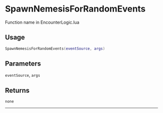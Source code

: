 # SpawnNemesisForRandomEvents
Function name in EncounterLogic.lua
## Usage
```lua
SpawnNemesisForRandomEvents(eventSource, args)
```
## Parameters
`eventSource`, `args`
## Returns
`none`

---